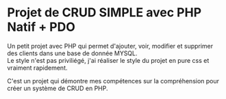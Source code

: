 # Projet de CRUD SIMPLE avec PHP Natif + PDO

Un petit projet avec PHP qui permet d'ajouter, voir, modifier et supprimer des clients dans une base de donnée MYSQL. <br>
Le style n'est pas priviliégé, j'ai réaliser le style du projet en pure css et vraiment rapidement. <br>

C'est un projet qui démontre mes compétences sur la compréhension pour créer un système de CRUD en PHP.
